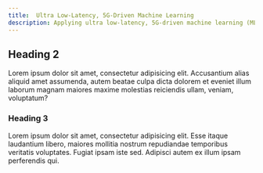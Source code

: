 ```yaml
---
title:  Ultra Low-Latency, 5G-Driven Machine Learning
description: Applying ultra low-latency, 5G-driven machine learning (ML) to unlock unique competitive advantages.
---
```


## Heading 2

Lorem ipsum dolor sit amet, consectetur adipisicing elit. Accusantium alias aliquid amet assumenda, autem beatae culpa dicta dolorem et eveniet illum laborum magnam maiores maxime molestias reiciendis ullam, veniam, voluptatum?

### Heading 3

Lorem ipsum dolor sit amet, consectetur adipisicing elit. Esse itaque laudantium libero, maiores mollitia nostrum repudiandae temporibus veritatis voluptates. Fugiat ipsam iste sed. Adipisci autem ex illum ipsam perferendis qui.